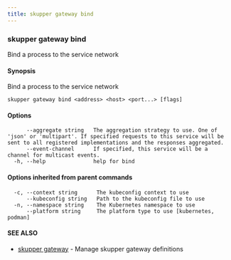 ```yaml
---
title: skupper gateway bind
---
```

### skupper gateway bind

Bind a process to the service network

#### Synopsis

Bind a process to the service network

```
skupper gateway bind <address> <host> <port...> [flags]
```

#### Options

```
      --aggregate string   The aggregation strategy to use. One of 'json' or 'multipart'. If specified requests to this service will be sent to all registered implementations and the responses aggregated.
      --event-channel      If specified, this service will be a channel for multicast events.
  -h, --help               help for bind
```

#### Options inherited from parent commands

```
  -c, --context string      The kubeconfig context to use
      --kubeconfig string   Path to the kubeconfig file to use
  -n, --namespace string    The Kubernetes namespace to use
      --platform string     The platform type to use [kubernetes, podman]
```

#### SEE ALSO

* [skupper gateway](skupper_gateway.html)	 - Manage skupper gateway definitions

<!-- ###### Auto generated by spf13/cobra on 29-May-2024
 -->